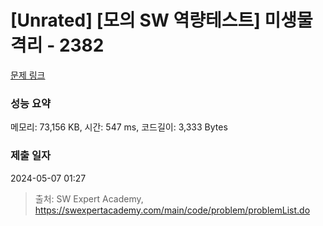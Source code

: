 # [Unrated] [모의 SW 역량테스트] 미생물 격리 - 2382 

[문제 링크](https://swexpertacademy.com/main/code/problem/problemDetail.do?contestProbId=AV597vbqAH0DFAVl) 

### 성능 요약

메모리: 73,156 KB, 시간: 547 ms, 코드길이: 3,333 Bytes

### 제출 일자

2024-05-07 01:27



> 출처: SW Expert Academy, https://swexpertacademy.com/main/code/problem/problemList.do
